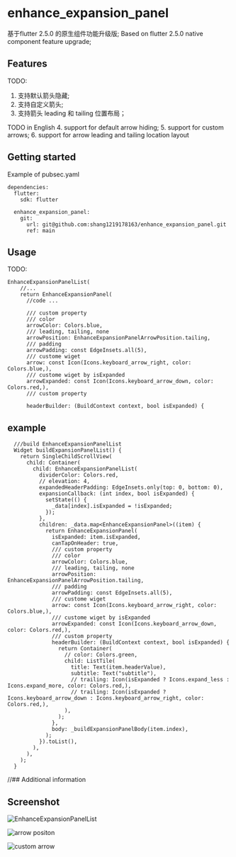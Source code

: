 # enhance_expansion_panel

<!-- 
This README describes the package. If you publish this package to pub.dev,
this README's contents appear on the landing page for your package.

For information about how to write a good package README, see the guide for
[writing package pages](https://dart.dev/guides/libraries/writing-package-pages). 

For general information about developing packages, see the Dart guide for
[creating packages](https://dart.dev/guides/libraries/create-library-packages)
and the Flutter guide for
[developing packages and plugins](https://flutter.dev/developing-packages). 
-->

基于flutter 2.5.0 的原生组件功能升级版;
Based on flutter 2.5.0 native component feature upgrade;

## Features

TODO: 
1. 支持默认箭头隐藏;
2. 支持自定义箭头;
3. 支持箭头 leading 和 tailing 位置布局；

TODO in English
4. support for default arrow hiding;
5. support for custom arrows;
6. support for arrow leading and tailing location layout

## Getting started

Example of pubsec.yaml
```
dependencies:
  flutter:
    sdk: flutter

  enhance_expansion_panel:
    git:
      url: git@github.com:shang1219178163/enhance_expansion_panel.git
      ref: main
```
## Usage
TODO: 
```
EnhanceExpansionPanelList(
    //...
    return EnhanceExpansionPanel(
      //code ...
      
      /// custom property
      /// color
      arrowColor: Colors.blue,
      /// leading, tailing, none
      arrowPosition: EnhanceExpansionPanelArrowPosition.tailing,
      /// padding
      arrowPadding: const EdgeInsets.all(5),
      /// custome wiget
      arrow: const Icon(Icons.keyboard_arrow_right, color: Colors.blue,),
      /// custome wiget by isExpanded
      arrowExpanded: const Icon(Icons.keyboard_arrow_down, color: Colors.red,),
      /// custom property
      
      headerBuilder: (BuildContext context, bool isExpanded) {
```
## example
```
  ///build EnhanceExpansionPanelList
  Widget buildExpansionPanelList() {
    return SingleChildScrollView(
      child: Container(
        child: EnhanceExpansionPanelList(
          dividerColor: Colors.red,
          // elevation: 4,
          expandedHeaderPadding: EdgeInsets.only(top: 0, bottom: 0),
          expansionCallback: (int index, bool isExpanded) {
            setState(() {
              _data[index].isExpanded = !isExpanded;
            });
          },
          children: _data.map<EnhanceExpansionPanel>((item) {
            return EnhanceExpansionPanel(
              isExpanded: item.isExpanded,
              canTapOnHeader: true,
              /// custom property
              /// color
              arrowColor: Colors.blue,
              /// leading, tailing, none
              arrowPosition: EnhanceExpansionPanelArrowPosition.tailing,
              /// padding
              arrowPadding: const EdgeInsets.all(5),
              /// custome wiget
              arrow: const Icon(Icons.keyboard_arrow_right, color: Colors.blue,),
              /// custome wiget by isExpanded
              arrowExpanded: const Icon(Icons.keyboard_arrow_down, color: Colors.red,),
              /// custom property
              headerBuilder: (BuildContext context, bool isExpanded) {
                return Container(
                  // color: Colors.green,
                  child: ListTile(
                    title: Text(item.headerValue),
                    subtitle: Text("subtitle"),
                    // trailing: Icon(isExpanded ? Icons.expand_less : Icons.expand_more, color: Colors.red,),
                    // trailing: Icon(isExpanded ? Icons.keyboard_arrow_down : Icons.keyboard_arrow_right, color: Colors.red,),
                  ),
                );
              },
              body: _buildExpansionPanelBody(item.index),
            );
          }).toList(),
        ),
      ),
    );
  }
```
//## Additional information

## Screenshot

![EnhanceExpansionPanelList](https://github.com/shang1219178163/enhance_expansion_panel/blob/main/screenshots/Simulator%20Screen%20Shot%20-%20iPhone%2012%20Pro%20-%202021-10-28%20at%2015.06.49.png?raw=true)

![arrow positon](https://github.com/shang1219178163/enhance_expansion_panel/blob/main/screenshots/Simulator%20Screen%20Shot%20-%20iPhone%2012%20Pro%20-%202021-10-28%20at%2015.07.08.png?raw=true)

![custom arrow](https://github.com/shang1219178163/enhance_expansion_panel/blob/main/screenshots/Simulator%20Screen%20Shot%20-%20iPhone%2012%20Pro%20-%202021-10-28%20at%2015.18.14.png?raw=true)